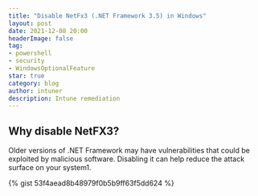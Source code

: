 ```yaml
---
title: "Disable NetFx3 (.NET Framework 3.5) in Windows"
layout: post
date: 2021-12-08 20:00
headerImage: false
tag:
- powershell
- security
- WindowsOptionalFeature
star: true
category: blog
author: intuner
description: Intune remediation
---
```

## Why disable NetFX3?
Older versions of .NET Framework may have vulnerabilities that could be exploited by malicious software. Disabling it can help reduce the attack surface on your system1.

{% gist 53f4aead8b48979f0b5b9ff63f5dd624 %}
